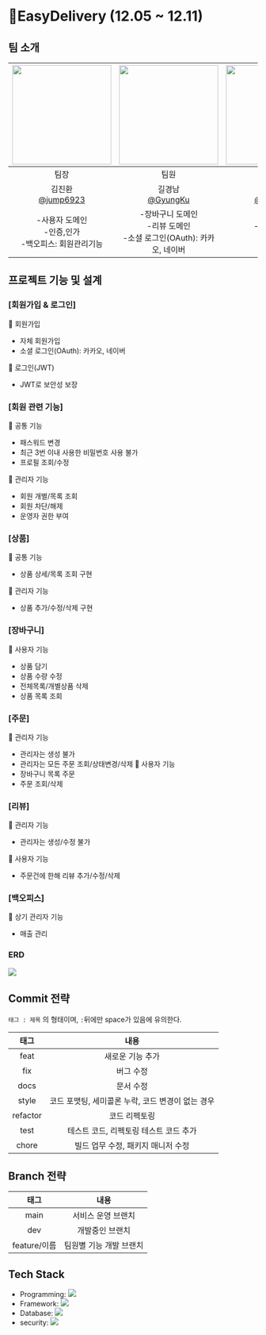 ﻿# 🛵EasyDelivery (12.05 ~ 12.11)
## 팀 소개
| <img src ="https://avatars.githubusercontent.com/u/146907732?v=4" width="200px" height="200px"> | <img src ="https://avatars.githubusercontent.com/u/130152696?v=4" width="200px" height="200px"> | <img src ="https://avatars.githubusercontent.com/u/99391320?v=4" width="200px" height="200px"> | <img src ="https://avatars.githubusercontent.com/u/126138030?v=4" width="200px" height="200px"> |
|:-----------------------------------------------------------------------------------------------:|:-----------------------------------------------------------------------------------------------:|:------------------------------------------------------------------:|:-------------------------------------------------------------------:|
|                                               팀장                                                |                                               팀원                                                |                                 팀원                                 |                                 팀원                                  |
|                         김진환<br>[@jump6923](https://github.com/jump6923)                         |                          길경남<br>[@GyungKu](https://github.com/GyungKu)                          |          이예진<br>[@dlwls423](https://github.com/dlwls423)           |            안태인<br>[@TAENNOS](https://github.com/TAENNOS)            |
|                               -사용자 도메인<br>-인증,인가<br>-백오피스: 회원관리기능                               |                        -장바구니 도메인<br>-리뷰 도메인<br>-소셜 로그인(OAuth): 카카오, 네이버                         |                          -주문 도메인<br>-예외처리                          |                        -상품 도메인<br>-상품 데이터 세팅                        |

## 프로젝트 기능 및 설계
### [회원가입 & 로그인]
🔎 회원가입
- 자체 회원가입
- 소셜 로그인(OAuth): 카카오, 네이버

🔎 로그인(JWT)
- JWT로 보안성 보장

### [회원 관련 기능]
🔎 공통 기능
- 패스워드 변경
- 최근 3번 이내 사용한 비밀번호 사용 불가
- 프로필 조회/수정

🔎 관리자 기능
- 회원 개별/목록 조회
- 회원 차단/해제
- 운영자 권한 부여

### [상품]
🔎 공통 기능
- 상품 상세/목록 조회 구현

🔎 관리자 기능
- 상품 추가/수정/삭제 구현

### [장바구니]
🔎 사용자 기능
- 상품 담기
- 상품 수량 수정
- 전체목록/개별상품 삭제
- 상품 목록 조회


### [주문]
🔎 관리자 기능
- 관리자는 생성 불가
- 관리자는 모든 주문 조회/상태변경/삭제
🔎 사용자 기능
- 장바구니 목록 주문
- 주문 조회/삭제

### [리뷰]
🔎 관리자 기능
- 관리자는 생성/수정 불가

🔎 사용자 기능
- 주문건에 한해 리뷰 추가/수정/삭제

### [백오피스]
🔎 상기 관리자 기능
- 매출 관리

### ERD
<img src="https://teamsparta.notion.site/image/https%3A%2F%2Fprod-files-secure.s3.us-west-2.amazonaws.com%2F83c75a39-3aba-4ba4-a792-7aefe4b07895%2Fcc3ed4d6-5a36-42e2-bd3a-3efc98fe9e18%2F%25EC%258B%25AC%25ED%2599%2594_%25ED%258C%2580%25EA%25B3%25BC%25EC%25A0%259C_ERD.png?table=block&id=8f839851-b43e-4f62-9e7c-df6211ca7895&spaceId=83c75a39-3aba-4ba4-a792-7aefe4b07895&width=1740&userId=&cache=v2">

## Commit 전략
`태그 : 제목` 의 형태이며, `:`뒤에만 space가 있음에 유의한다.

|    태그    |              내용               |
|:--------:|:-----------------------------:|
|   feat   |           새로운 기능 추가           |
|   fix    |             버그 수정             |
|   docs   |             문서 수정             |
|  style   | 코드 포맷팅, 세미콜론 누락, 코드 변경이 없는 경우 |
| refactor |            코드 리펙토링            |
|   test   |    테스트 코드, 리펙토링 테스트 코드 추가     |
|  chore   |     빌드 업무 수정, 패키지 매니저 수정      |

## Branch 전략
|      태그      |      내용       |
|:------------:|:-------------:|
|     main     |  서비스 운영 브랜치   |
|     dev      |   개발중인 브랜치    |
|  feature/이름  | 팀원별 기능 개발 브랜치 |

## Tech Stack
- Programming: <img src="https://img.shields.io/badge/Java-007396?style=for-the-badge&logo=Java&logoColor=white"/>
- Framework:  <img src="https://img.shields.io/badge/Springboot-6DB33F?style=for-the-badge&logo=Springboot&logoColor=white"/>
- Database: <img src="https://img.shields.io/badge/mysql-4479A1?style=for-the-badge&logo=mysql&logoColor=white"/>
- security: <img src="https://img.shields.io/badge/springsecurity-6DB33F?style=for-the-badge&logo=springsecurity&logoColor=white"/>
